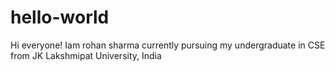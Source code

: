 # hello-world
Hi everyone!
Iam rohan sharma currently pursuing my undergraduate in CSE from JK Lakshmipat University, India
